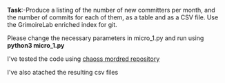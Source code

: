 **Task**:-Produce a listing of the number of new committers per month, and the number of commits for each of them, as a table and as a CSV file. Use the GrimoireLab enriched index for git.


Please change the necessary parameters in micro_1.py and run using **python3 micro_1.py**

I've tested the code using [chaoss mordred repository](https://github.com/chaoss/grimoirelab-mordred.git)

I've also atached the resulting csv files
